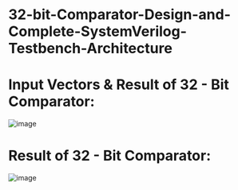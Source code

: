 # 32-bit-Comparator-Design-and-Complete-SystemVerilog-Testbench-Architecture


# Input Vectors & Result of 32 - Bit Comparator:
![image](https://github.com/user-attachments/assets/b6878108-52f0-48eb-8f9e-def9cd013856)


# Result of 32 - Bit Comparator:
![image](https://github.com/user-attachments/assets/87101c13-cb5c-4984-8df0-772a668d6794)
